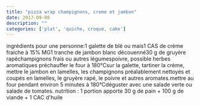 ```yaml
---
title: "pizza wrap champignons, creme et jambon"
date: 2017-09-08
description: ""
categories: ['plat', 'quiche, croque, cake']
---
```


          
ingr&eacute;dients pour une personne:1 galette de bl&eacute; ou mais1 CAS de cr&egrave;me fraiche &agrave; 15% MG1 tranche de jambon blanc d&eacute;couenn&eacute;30 g de gruy&egrave;re rap&eacute;champignons frais ou autres l&eacute;gumespoivre, possible herbes aromatiques&nbsp;pr&eacute;chauffer le four &agrave; 180&deg;Csur la galette, tartiner la cr&egrave;me, mettre le jambon en lamelles, les champignons pr&eacute;alablement nettoy&eacute;s et coup&eacute;s en lamelles, le gruy&egrave;re rap&eacute;, le poivre et autres aromates.mettre au four pendant environ 5 minutes &agrave; 180&deg;Cd&eacute;guster avec une salade verte ou salade de tomates.&nbsp;nutrition : 1 portion&nbsp;apporte 30 g de pain + 100 g de viande + 1 CAC&nbsp;d&#39;huile

                          
